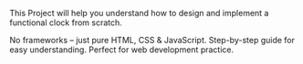  This Project will help you understand how to design and implement a functional clock from scratch.

  No frameworks – just pure HTML, CSS & JavaScript.
  Step-by-step guide for easy understanding.
  Perfect for web development practice.

